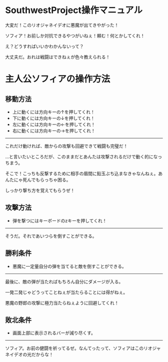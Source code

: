 # SouthwestProject操作マニュアル


大変だ！このリオジャネイデオに悪魔が出てきやがった！

ソフィア！お前しか対抗できるやつがいねぇ！頼む！何とかしてくれ！

え？どうすればいいかわかんないって？

大丈夫だ。おれは戦闘はできねぇが色々教えられる！

# 主人公ソフィアの操作方法

## 移動方法

- 上に動くには方向キーの↑を押してくれ！
- 下に動くには方向キーの↓を押してくれ！
- 左に動くには方向キーの←を押してくれ！
- 右に動くには方向キーの→を押してくれ！

---

これだけ動ければ、敵からの攻撃も回避できて戦闘も完璧だ！

...と言いたいところだが、このままだとあんたは攻撃されるだけで動く的になっちまう。

そこで！こっちも反撃するために相手の眉間に鉛玉ぶち込まなきゃなんねぇ。あんたにゃ死んでもらっちゃ困る。

しっかり撃ち方を覚えてもらうぜ！


## 攻撃方法

- 弾を撃つにはキーボードのzキーを押してくれ！

---

そうだ。それであいつらを倒すことができる。


## 勝利条件

- 悪魔に一定量自分の弾を当てると敵を倒すことができる。

---

最後に、敵の弾が当たればもちろん自分にダメージが入る。

一発二発じゃどうってことねぇが当たらることには得がねぇ。

悪魔の野郎の攻撃に極力当たらねぇように回避してくれ！


## 敗北条件

- 画面上部に表示されるバーが減り尽くす。

---

ソフィア。お前の健闘を祈ってるぜ。なんてったって、ソフィアはこのリオジャネイデオの光だからな！
